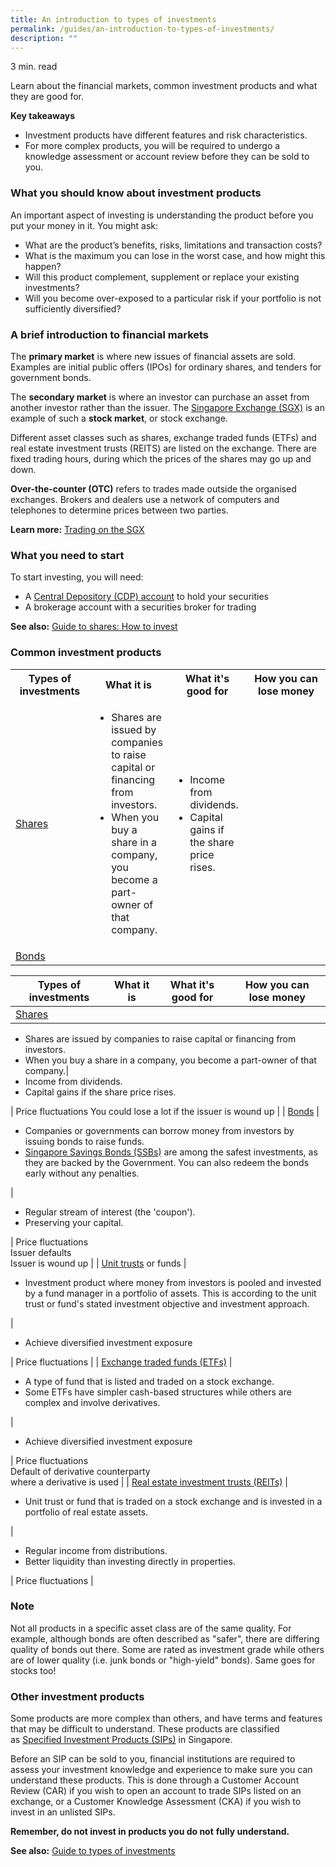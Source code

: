 ```yaml
---
title: An introduction to types of investment​s
permalink: /guides/an-introduction-to-types-of-investments/
description: ""
---
```

3 min. read

Learn about the financial markets, common investment products and what they are good for.

**Key takeaways**

*   Investment products have different features and risk characteristics.
*   For more complex products, you will be required to undergo a knowledge assessment or account review before they can be sold to you.

### What you should know about investment products

An important aspect of investing is understanding the product before you put your money in it. You might ask:

*   What are the product’s benefits, risks, limitations and transaction costs?
*   What is the maximum you can lose in the worst case, and how might this happen?
*   Will this product complement, supplement or replace your existing investments?
*   Will you become over-exposed to a particular risk if your portfolio is not sufficiently diversified?

### A brief introduction to financial markets

The&nbsp;**primary market**&nbsp;is where new issues of financial assets are sold. Examples are initial public offers (IPOs) for ordinary shares, and tenders for government bonds.

The&nbsp;**secondary market**&nbsp;is where an investor can purchase an asset from another investor rather than the issuer. The&nbsp;[Singapore Exchange (SGX)](https://www.sgx.com/)&nbsp;is an example of such a&nbsp;**stock market**, or stock exchange.

Different asset classes such as shares, exchange traded funds (ETFs) and real estate investment trusts (REITS) are listed on the exchange. There are fixed trading hours, during which the prices of the shares may go up and down.

**Over-the-counter (OTC)**&nbsp;refers to trades made outside the organised exchanges. Brokers and dealers use a network of computers and telephones to determine prices between two parties.

**Learn more:**&nbsp;[Trading on the SGX](https://www.sgx.com/beginners-guide-investing)

### What you need to start

To start investing, you will need:

*   A&nbsp;[Central Depository (CDP) account](https://www1.cdp.sgx.com/sgx-cdp-web/login)&nbsp;to hold your securities
*   A brokerage account with a securities broker for trading

**See also:**&nbsp;[Guide to shares: How to invest](/guides/guide-to-shares-how-to-invest)

### Common investment products

<table> 
<tbody><tr>
		<th style="text-align: center">Types of investments</th>
		<th style="text-align: center">What it is</th>
		<th style="text-align: center">What it's good for</th>
		<th style="text-align: center">How you can lose money</th>
	</tr>
	<tr>
		<td width="25%"><a href="/guides/guide-to-shares-what-you-need-to-know-before-you-invest">Shares</a></td>
    <td width="25%"><ul>
			<li>Shares are issued by companies to raise capital or financing from investors.</li>
			<li>When you buy a share in a company, you become a part-owner of that company.</li>
			</ul></td>
		<td width="25%"><ul>
			<li>Income from dividends.</li>
			<li>Capital gains if the share price rises.</li>
			</ul></td>
		<td width="25%"></td>
	</tr>
		<tr>
		<td width="25%"><a href="/guides/understanding-bonds">Bonds</a> </td>
		<td width="25%"></td>
		<td width="25%"></td>
		<td width="25%"></td>
	</tr>
</tbody></table>

| Types of investments | What it is | What it's good for | How you can lose money |
| --- | --- | --- | --- |
| [Shares](/guides/guide-to-shares-what-you-need-to-know-before-you-invest) | 
*   Shares are issued by companies to raise capital or financing from investors.
*   When you buy a share in a company, you become a part-owner of that company.| 
*   Income from dividends.
*   Capital gains if the share price rises.

 | Price fluctuations You could lose a lot if the issuer is wound up |
| [Bonds](/guides/understanding-bonds) | 

*   Companies or governments can borrow money from investors by issuing bonds to raise funds.
*   [Singapore Savings Bonds (SSBs)](https://www.mas.gov.sg/bonds-and-bills/Singapore-Savings-Bonds)&nbsp;are among the safest investments, as they are backed by the Government. You can also redeem the bonds early without any penalties.

 | 

*   Regular stream of interest (the 'coupon').
*   Preserving your capital.

 | Price fluctuations  
Issuer defaults  
Issuer is wound up |
| [Unit trusts](/guides/understanding-unit-trusts)&nbsp;or funds | 

*   Investment product where money from investors is pooled and invested by a fund manager in a portfolio of assets. This is according to the unit trust or fund's stated investment objective and investment approach.

 | 

*   Achieve diversified investment exposure

 | Price fluctuations |
| [Exchange traded funds (ETFs)](/guides/guide-to-etfs-understanding-exchange-traded-funds) | 

*   A type of fund that is listed and traded on a stock exchange.
*   Some ETFs have simpler cash-based structures while others are complex and involve derivatives.

 | 

*   Achieve diversified investment exposure

 | Price fluctuations  
Default of derivative counterparty  
where a derivative is used |
| [Real estate investment trusts (REITs)](/guides/understanding-real-estate-investment-trusts-reits) | 

*   Unit trust or fund that is traded on a stock exchange and is invested in a portfolio of real estate assets.

 | 

*   Regular income from distributions.
*   Better liquidity than investing directly in properties.

 | Price fluctuations |

### Note

Not all products in a specific asset class are of the same quality. For example, although bonds are often described as "safer", there are differing quality of bonds out there. Some are rated as investment grade while others are of lower quality (i.e. junk bonds or "high-yield" bonds). Same goes for stocks too!

### Other investment products

Some products are more complex than others, and have terms and features that may be difficult to understand. These products are classified as&nbsp;[Specified Investment Products (SIPs)](/guides/understanding-specified-investment-products-sips)&nbsp;in Singapore.

Before an SIP can be sold to you, financial institutions are required to assess your investment knowledge and experience to make sure you can understand these products. This is done through a Customer Account Review (CAR) if you wish to open an account to trade SIPs listed on an exchange, or a Customer Knowledge Assessment (CKA) if you wish to invest in an unlisted SIPs.

**Remember, do not invest in products you do not**&nbsp;**fully understand.**

**See also:**&nbsp;[Guide to types of investments](/starter-packs/guide-to-types-of-investments)